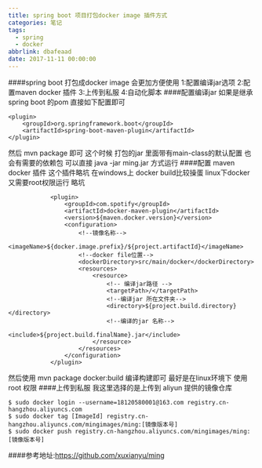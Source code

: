 ```yaml
---
title: spring boot 项目打包docker image 插件方式
categories: 笔记
tags:
  - spring
  - docker
abbrlink: dbafeaad
date: 2017-11-11 00:00:00
---
```

####spring boot 打包成docker image 会更加方便使用 
1:配置编译jar选项
2:配置maven docker 插件
3:上传到私服 
4:自动化脚本
####配置编译jar
如果是继承spring boot 的pom 直接如下配置即可
```
<plugin>
    <groupId>org.springframework.boot</groupId>
    <artifactId>spring-boot-maven-plugin</artifactId>
</plugin>
```
然后  mvn package 即可  这个时候 打包的jar 里面带有main-class的默认配置 也会有需要的依赖包
可以直接 java -jar ming.jar 方式运行
####配置 maven docker 插件
这个插件略坑  在windows上 docker build比较操蛋  linux下docker又需要root权限运行 略坑
```
            <plugin>
                <groupId>com.spotify</groupId>
                <artifactId>docker-maven-plugin</artifactId>
                <version>${maven.docker.version}</version>
                <configuration>
                    <!--镜像名称-->
                    <imageName>${docker.image.prefix}/${project.artifactId}</imageName>
                    <!--docker file位置-->
                    <dockerDirectory>src/main/docker</dockerDirectory>
                    <resources>
                        <resource>
                            <!-- 编译jar路径 -->
                            <targetPath>/</targetPath>
                            <!--编译jar 所在文件夹-->
                            <directory>${project.build.directory}</directory>
                            <!--编译的jar 名称-->
                            <include>${project.build.finalName}.jar</include>
                        </resource>
                    </resources>
                </configuration>
            </plugin>
```
然后使用 mvn package docker:build 编译构建即可  最好是在linux环境下 使用root 权限
####上传到私服
我这里选择的是上传到 aliyun 提供的镜像仓库  
```
$ sudo docker login --username=18120580001@163.com registry.cn-hangzhou.aliyuncs.com
$ sudo docker tag [ImageId] registry.cn-hangzhou.aliyuncs.com/mingimages/ming:[镜像版本号]
$ sudo docker push registry.cn-hangzhou.aliyuncs.com/mingimages/ming:[镜像版本号]
```
####参考地址:https://github.com/xuxianyu/ming
